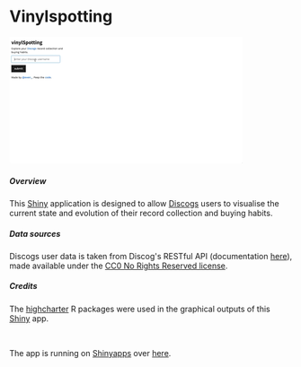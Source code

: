 # Vinylspotting

![Vinylspotting](https://github.com/ewenme/Vinylspotting/blob/master/vinyspotting_preview.gif)

##### Overview
This [Shiny](https://cran.r-project.org/web/packages/shiny/index.html) application is designed to allow [Discogs](https://www.discogs.com) users to visualise the current state and evolution of their record collection and buying habits.

##### Data sources
Discogs user data is taken from Discog's RESTful API (documentation [here](https://www.discogs.com/developers/)), made available under the [CC0 No Rights Reserved license](http://creativecommons.org/about/cc0).

##### Credits
The [highcharter](https://cran.r-project.org/web/packages/highcharter/index.html) R packages were used in the graphical outputs of this [Shiny](https://cran.r-project.org/web/packages/shiny/index.html) app.

<br>

The app is running on [Shinyapps](https://www.shinyapps.io) over [here](https://ewenme.shinyapps.io/vinylspotting/).
